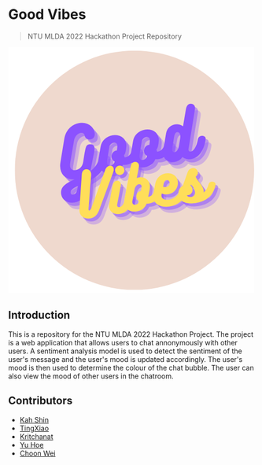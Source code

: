 # Good Vibes
>NTU MLDA 2022 Hackathon Project Repository

![Good Vibes](assets/logo-rounded.png)

## Introduction
This is a repository for the NTU MLDA 2022 Hackathon Project. The project is a web application that allows users to chat annonymously with other users. A sentiment analysis model is used to detect the sentiment of the user's message and the user's mood is updated accordingly. The user's mood is then used to determine the colour of the chat bubble. The user can also view the mood of other users in the chatroom.



## Contributors
- [Kah Shin]()
- [TingXiao]()
- [Kritchanat]()
- [Yu Hoe]()
- [Choon Wei]()

